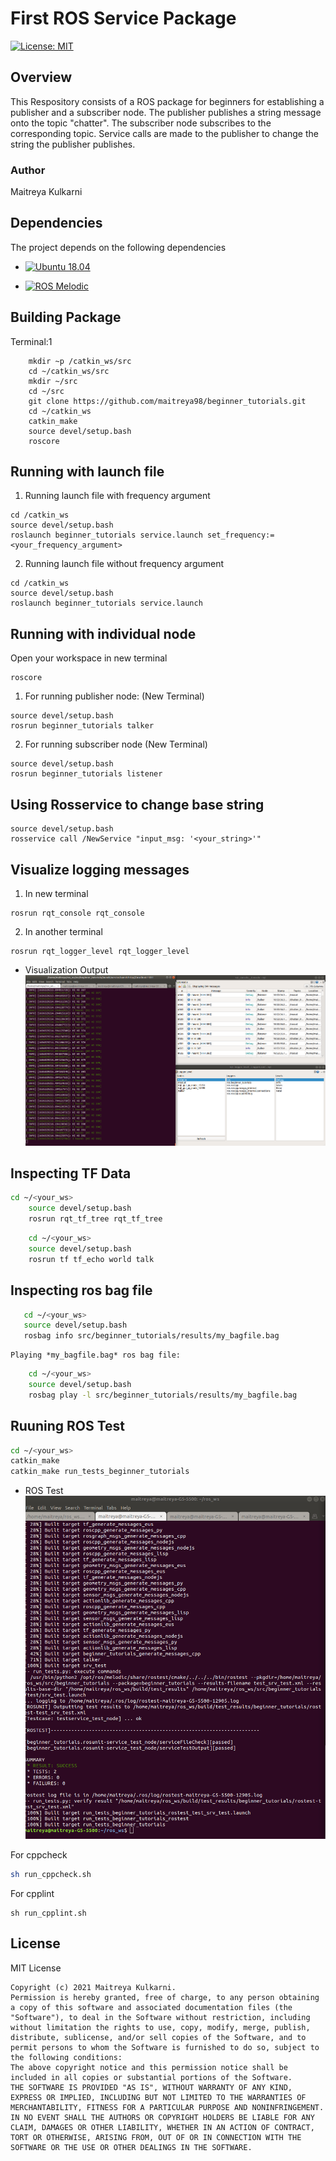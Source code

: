 # First  ROS Service Package
[![License: MIT](https://img.shields.io/badge/License-MIT-blue.svg)](https://opensource.org/licenses/MIT)

## Overview
This Respository consists of a ROS package for beginners for establishing a publisher and a subscriber node. The publisher publishes a string message onto the topic "chatter". The subscriber node subscribes to the corresponding topic. Service calls are made to the publisher to change the string the publisher publishes.

### Author
Maitreya Kulkarni

## Dependencies
The project depends on the following dependencies
* [![Ubuntu 18.04](https://img.shields.io/badge/Ubuntu18.04-Clickhere-brightgreen.svg?style=flat)](https://releases.ubuntu.com/18.04/)  


* [![ROS Melodic](https://img.shields.io/badge/ROSMelodic-Clickhere-brightgreen.svg?style=flat)](http://wiki.ros.org/melodic/Installation/Ubuntu)

## Building Package
Terminal:1
```
    mkdir ~p /catkin_ws/src
    cd ~/catkin_ws/src
    mkdir ~/src
    cd ~/src
    git clone https://github.com/maitreya98/beginner_tutorials.git
    cd ~/catkin_ws
    catkin_make
    source devel/setup.bash
    roscore
```
## Running with launch file
1. Running launch file with frequency argument
```
cd /catkin_ws
source devel/setup.bash
roslaunch beginner_tutorials service.launch set_frequency:=<your_frequency_argument>
```
2. Running launch file without frequency argument 
```
cd /catkin_ws
source devel/setup.bash
roslaunch beginner_tutorials service.launch 
```
## Running with individual node
Open your workspace in new terminal

```
roscore
```
1. For running publisher node: (New Terminal)

```
source devel/setup.bash
rosrun beginner_tutorials talker
```

2. For running subscriber node (New Terminal)
```
source devel/setup.bash
rosrun beginner_tutorials listener
```

## Using Rosservice to change base string
```
source devel/setup.bash
rosservice call /NewService "input_msg: '<your_string>'"
```

## Visualize logging messages
1. In new terminal 
```
rosrun rqt_console rqt_console
```
2. In another terminal
```
rosrun rqt_logger_level rqt_logger_level
```
* Visualization Output
![Visualization Output](results/Week_11.png)

## Inspecting TF Data
```bash
cd ~/<your_ws>
    source devel/setup.bash
    rosrun rqt_tf_tree rqt_tf_tree
```
```bash
    cd ~/<your_ws>
    source devel/setup.bash
    rosrun tf tf_echo world talk 
```
## Inspecting ros bag file 
 ```bash
    cd ~/<your_ws>
    source devel/setup.bash
    rosbag info src/beginner_tutorials/results/my_bagfile.bag 
```
    Playing *my_bagfile.bag* ros bag file:
```bash
    cd ~/<your_ws>
    source devel/setup.bash
    rosbag play -l src/beginner_tutorials/results/my_bagfile.bag 
```

## Ruuning ROS Test
```bash
cd ~/<your_ws>
catkin_make
catkin_make run_tests_beginner_tutorials
```
* ROS Test
![ROS Test](results/ros_test.png)

For cppcheck
```bash
sh run_cppcheck.sh
```
For cpplint
```
sh run_cpplint.sh 
`````

## License
MIT License
```
Copyright (c) 2021 Maitreya Kulkarni.
Permission is hereby granted, free of charge, to any person obtaining a copy of this software and associated documentation files (the "Software"), to deal in the Software without restriction, including without limitation the rights to use, copy, modify, merge, publish, distribute, sublicense, and/or sell copies of the Software, and to permit persons to whom the Software is furnished to do so, subject to the following conditions:
The above copyright notice and this permission notice shall be included in all copies or substantial portions of the Software.
THE SOFTWARE IS PROVIDED "AS IS", WITHOUT WARRANTY OF ANY KIND, EXPRESS OR IMPLIED, INCLUDING BUT NOT LIMITED TO THE WARRANTIES OF MERCHANTABILITY, FITNESS FOR A PARTICULAR PURPOSE AND NONINFRINGEMENT. IN NO EVENT SHALL THE AUTHORS OR COPYRIGHT HOLDERS BE LIABLE FOR ANY CLAIM, DAMAGES OR OTHER LIABILITY, WHETHER IN AN ACTION OF CONTRACT, TORT OR OTHERWISE, ARISING FROM, OUT OF OR IN CONNECTION WITH THE SOFTWARE OR THE USE OR OTHER DEALINGS IN THE SOFTWARE.
```


